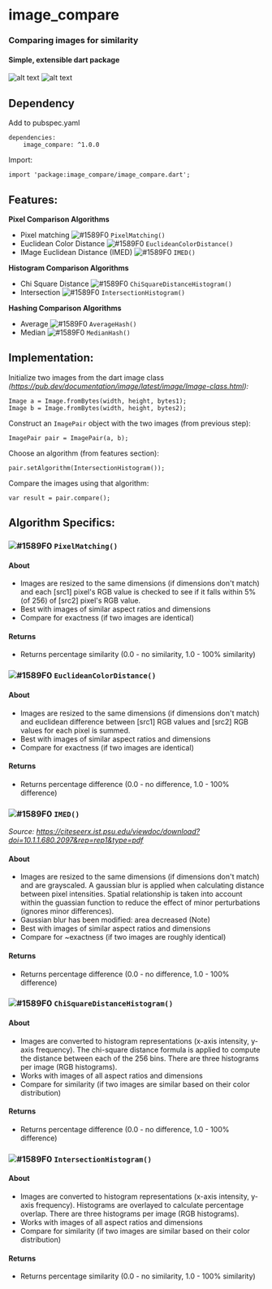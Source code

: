 # image_compare
### Comparing images for similarity
#### Simple, extensible dart package

![alt text](https://github.com/nitinramadoss/image_compare/blob/main/images/seven2.PNG) ![alt text](https://github.com/nitinramadoss/image_compare/blob/main/images/seven.PNG)

## Dependency
Add to pubspec.yaml
```
dependencies:
    image_compare: ^1.0.0
```

Import:
```
import 'package:image_compare/image_compare.dart';
```

## Features:
**Pixel Comparison Algorithms**
- Pixel matching ![#1589F0](https://via.placeholder.com/15/1589F0/000000?text=+) `PixelMatching()`
- Euclidean Color Distance ![#1589F0](https://via.placeholder.com/15/1589F0/000000?text=+) `EuclideanColorDistance()`
- IMage Euclidean Distance (IMED) ![#1589F0](https://via.placeholder.com/15/1589F0/000000?text=+) `IMED()`

**Histogram Comparison Algorithms**
- Chi Square Distance ![#1589F0](https://via.placeholder.com/15/1589F0/000000?text=+) `ChiSquareDistanceHistogram()`
- Intersection ![#1589F0](https://via.placeholder.com/15/1589F0/000000?text=+) `IntersectionHistogram()`

**Hashing Comparison Algorithms**
- Average ![#1589F0](https://via.placeholder.com/15/1589F0/000000?text=+) `AverageHash()`
- Median ![#1589F0](https://via.placeholder.com/15/1589F0/000000?text=+) `MedianHash()`

## Implementation:
Initialize two images from the dart image class 
*(https://pub.dev/documentation/image/latest/image/Image-class.html):*
```
Image a = Image.fromBytes(width, height, bytes1);
Image b = Image.fromBytes(width, height, bytes2);
```
Construct an ```ImagePair``` object with the two images (from previous step):
```
ImagePair pair = ImagePair(a, b);
```
Choose an algorithm (from features section):
```
pair.setAlgorithm(IntersectionHistogram());
```
Compare the images using that algorithm:
```
var result = pair.compare();
```

## Algorithm Specifics: 
### ![#1589F0](https://via.placeholder.com/15/1589F0/000000?text=+) `PixelMatching()`

#### About
 - Images are resized to the same dimensions (if dimensions don't match) and each [src1] pixel's RGB value is checked to see if it falls within 5% (of 256) of [src2] pixel's RGB value.
 - Best with images of similar aspect ratios and dimensions
 - Compare for exactness (if two images are identical)

#### Returns
 - Returns percentage similarity (0.0 - no similarity, 1.0 - 100% similarity)

### ![#1589F0](https://via.placeholder.com/15/1589F0/000000?text=+) `EuclideanColorDistance()`

#### About
 - Images are resized to the same dimensions (if dimensions don't match) and euclidean difference between [src1] RGB values and [src2] RGB values for each pixel is summed.
 - Best with images of similar aspect ratios and dimensions
 - Compare for exactness (if two images are identical)

#### Returns
 - Returns percentage difference (0.0 - no difference, 1.0 - 100% difference)

### ![#1589F0](https://via.placeholder.com/15/1589F0/000000?text=+) `IMED()`
*Source: https://citeseerx.ist.psu.edu/viewdoc/download?doi=10.1.1.680.2097&rep=rep1&type=pdf*

#### About
 - Images are resized to the same dimensions (if dimensions don't match) and are grayscaled. A gaussian blur is applied when calculating distance between pixel intensities.    Spatial relationship is taken into account within the guassian function to reduce the effect of minor perturbations (ignores minor differences). 
 - Gaussian blur has been modified: area decreased (Note)
 - Best with images of similar aspect ratios and dimensions
 - Compare for ~exactness (if two images are roughly identical)

#### Returns
 - Returns percentage difference (0.0 - no difference, 1.0 - 100% difference)

### ![#1589F0](https://via.placeholder.com/15/1589F0/000000?text=+) `ChiSquareDistanceHistogram()`

#### About
 - Images are converted to histogram representations (x-axis intensity, y-axis frequency). The chi-square distance formula is applied to compute the distance between each of the 256 bins. There are three histograms per image (RGB histograms).  
 - Works with images of all aspect ratios and dimensions
 - Compare for similarity (if two images are similar based on their color distribution)

#### Returns
 - Returns percentage difference (0.0 - no difference, 1.0 - 100% difference)

### ![#1589F0](https://via.placeholder.com/15/1589F0/000000?text=+) `IntersectionHistogram()`

#### About
 - Images are converted to histogram representations (x-axis intensity, y-axis frequency). Histograms are overlayed to calculate percentage overlap. There are three histograms per image (RGB histograms).  
 - Works with images of all aspect ratios and dimensions
 - Compare for similarity (if two images are similar based on their color distribution)

#### Returns
 - Returns percentage similarity (0.0 - no similarity, 1.0 - 100% similarity)


